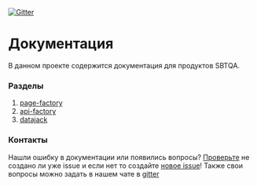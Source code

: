 [![Gitter](https://img.shields.io/gitter/room/nwjs/nw.js.svg)](https://gitter.im/sbtqa-tag/Lobby)  

# Документация
В данном проекте содержится документация для продуктов SBTQA.  
### Разделы   	
1. [page-factory](https://github.com/sbtqa/docs/wiki/Page-Factory)
2. [api-factory](https://github.com/sbtqa/docs/wiki/Api-Factory)
3. [datajack](https://github.com/sbtqa/docs/wiki/DataJack)

### Контакты  
Нашли ошибку в документации или появились вопросы? [Проверьте](https://github.com/sbtqa/docs/issues) не создано ли уже issue и если нет то создайте [новое issue](https://github.com/sbtqa/docs/issues/new)! Также свои вопросы можно задать в нашем чате в [gitter](https://gitter.im/sbtqa-tag/Lobby)
